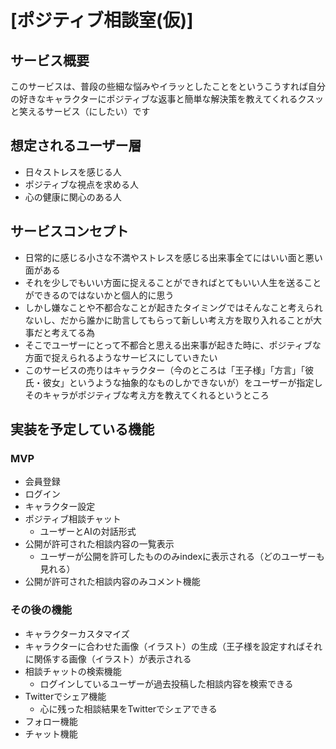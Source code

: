 # [ポジティブ相談室(仮)]

## サービス概要
このサービスは、普段の些細な悩みやイラッとしたことをというこうすれば自分の好きなキャラクターにポジティブな返事と簡単な解決策を教えてくれるクスッと笑えるサービス（にしたい）です

## 想定されるユーザー層
- 日々ストレスを感じる人
- ポジティブな視点を求める人
- 心の健康に関心のある人

## サービスコンセプト
- 日常的に感じる小さな不満やストレスを感じる出来事全てにはいい面と悪い面がある
- それを少しでもいい方面に捉えることができればとてもいい人生を送ることができるのではないかと個人的に思う
- しかし嫌なことや不都合なことが起きたタイミングではそんなこと考えられないし、だから誰かに助言してもらって新しい考え方を取り入れることが大事だと考えてる為
- そこでユーザーにとって不都合と思える出来事が起きた時に、ポジティブな方面で捉えられるようなサービスにしていきたい
- このサービスの売りはキャラクター（今のところは「王子様」「方言」「彼氏・彼女」というような抽象的なものしかできないが）をユーザーが指定しそのキャラがポジティブな考え方を教えてくれるというところ

## 実装を予定している機能
### MVP
- 会員登録
- ログイン
- キャラクター設定
- ポジティブ相談チャット
    - ユーザーとAIの対話形式
- 公開が許可された相談内容の一覧表示
    - ユーザーが公開を許可したもののみindexに表示される（どのユーザーも見れる） 
- 公開が許可された相談内容のみコメント機能
### その後の機能
- キャラクターカスタマイズ
- キャラクターに合わせた画像（イラスト）の生成（王子様を設定すればそれに関係する画像（イラスト）が表示される
- 相談チャットの検索機能
    - ログインしているユーザーが過去投稿した相談内容を検索できる
- Twitterでシェア機能
    - 心に残った相談結果をTwitterでシェアできる
- フォロー機能
- チャット機能
